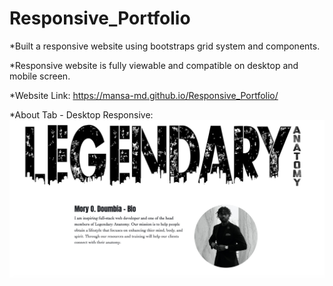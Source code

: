 # Responsive_Portfolio

*Built a responsive website using bootstraps grid system and components. 

*Responsive website is fully viewable and compatible on desktop and mobile screen.

*Website Link: https://mansa-md.github.io/Responsive_Portfolio/

*About Tab - Desktop Responsive: ![](assets/About_DesktopRP.jpg)

